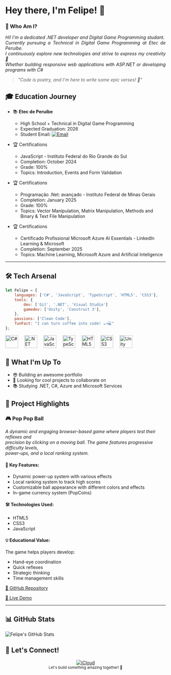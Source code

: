 # Hey there, I'm Felipe! 👋

### 🎯 Who Am I?

<p align="justify"><i>
Hi! I'm a dedicated .NET developer and Digital Game Programming studant.<br>
Currently pursuing a Technical in Digital Game Programming at Etec de Peruíbe.<br> 
I continuously explore new technologies and strive to express my creativity 🧶<br>
Whether building responsive web applications with ASP.NET or developing programs with C#</i>
</p>

> *"Code is poetry, and I'm here to write some epic verses! 🚀"*

## 🎓 Education Journey

- 📚 **Etec de Peruíbe**
  - High School + Technical in Digital Game Programming
  - Expected Graduation: 2026
  - Student Email: [![Email](https://img.shields.io/badge/Email-FF0000?style=flat&logo=gmail&logoColor=white)](mailto:felipe.rodrigues241@etec.sp.gov.br)

- 🏆 Certifications  
  - JavaScript - Instituto Federal do Rio Grande do Sul
  - Completion: October 2024
  - Grade: 100%
  - Topics: Introduction, Events and Form Validation
 
- 🏆 Certifications  
  - Programação .Net: avançado - Instituto Federal de Minas Gerais
  - Completion: January 2025
  - Grade: 100%
  - Topics: Vector Manipulation, Matrix Manipulation, Methods and Binary & Text File Manipulation
 
- 🏆 Certifications  
  - Certificado Profissional Microsoft Azure AI Essentials - LinkedIn Learning & Microsoft 
  - Completion: September 2025
  - Topics: Machine Learning, Microsoft Azure and Artificial Inteligence
 
---

## 🛠️ Tech Arsenal

```javascript
let Felipe = {
    languages: ['C#', 'JavaScript', 'TypeScript', 'HTML5', 'CSS3'],
    tools: {
        dev: ['Git', '.NET', 'Visual Studio']
        gamedev: ['Unity', 'Construct 3'],
    },
    passions: ['Clean Code'],
    funFact: "I can turn coffee into code! ☕→💻"
};
```

<div align="left">
  <img src="https://cdn.jsdelivr.net/gh/devicons/devicon/icons/csharp/csharp-original.svg" height="40" alt="C#" />
  <img width="12" />
  <img src="https://cdn.jsdelivr.net/gh/devicons/devicon/icons/dot-net/dot-net-original.svg" height="40" alt=".NET" />
  <img width="12" />
  <img src="https://cdn.jsdelivr.net/gh/devicons/devicon/icons/javascript/javascript-original.svg" height="40" alt="JavaScript" />
  <img width="12" />
  <img src="https://cdn.jsdelivr.net/gh/devicons/devicon/icons/typescript/typescript-original.svg" height="40" alt="TypeScript" />
  <img width="12" />
  <img src="https://cdn.jsdelivr.net/gh/devicons/devicon/icons/html5/html5-original.svg" height="40" alt="HTML5" />
  <img width="12" />
  <img src="https://cdn.jsdelivr.net/gh/devicons/devicon/icons/css3/css3-original.svg" height="40" alt="CSS3" />
  <img width="12" />
  <img src="https://cdn.jsdelivr.net/gh/devicons/devicon/icons/unity/unity-original.svg" height="40" alt="Unity" />
  <img width="12" />
</div>

## 🚀 What I'm Up To

- 😎 Building an awesome portfolio
- 🤝 Looking for cool projects to collaborate on
- 📚 Studying .NET, C#, Azure and Microsoft Services
  
## 🌟 Project Highlights

### 🎮 Pop Pop Ball
*A dynamic and engaging browser-based game where players test their reflexes and <br>precision by clicking on a moving ball. The game features progressive difficulty levels, <br>power-ups, and a local ranking system.*

#### 🚀 Key Features:
- Dynamic power-up system with various effects
- Local ranking system to track high scores
- Customizable ball appearance with different colors and effects
- In-game currency system (PopCoins)

#### 🛠️ Technologies Used:
- HTML5
- CSS3
- JavaScript

#### 💡 Educational Value:
The game helps players develop:
- Hand-eye coordination
- Quick reflexes
- Strategic thinking
- Time management skills

[🔗 GitHub Repository](https://github.com/frodrigss/pop-pop-ball)

[🔗 Live Demo](https://pop-pop-ball.vercel.app)

---

## 📊 GitHub Stats

<img align="center" src="https://github-readme-stats.vercel.app/api?username=frodrigss&show_icons=true&line_height=27&count_private=true&title_color=ffffff&text_color=c9cacc&icon_color=2bbc8a&bg_color=1d1f21" alt="Felipe's GitHub Stats" />

## 🤝 Let's Connect!

<div align="center">
  <a href="mailto:soaresrodriguesf07@icloud.com">
    <img src="https://img.shields.io/badge/iCloud-3693F3?style=for-the-badge&logo=iCloud&logoColor=white" alt="iCloud">
  </a>
</div>

<div align="center">
  <sub>Let's build something amazing together! 🚀</sub>
</div>

